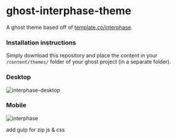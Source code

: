 # ghost-interphase-theme
A ghost theme based off of [template.co/interphase](http://templated.co/interphase).

### Installation instructions

Simply download this repository and place the content in your `/content/themes/` folder of your ghost project (in a separate folder).

### Desktop

![interphase-desktop](https://cloud.githubusercontent.com/assets/777823/7796254/af798436-02dd-11e5-890d-de51253d26a3.png)

### Mobile

![interphase](https://cloud.githubusercontent.com/assets/777823/7796251/a914b20a-02dd-11e5-8db9-04a29d42a134.png)


<script src="//cdn.bootcss.com/jquery/2.2.3/jquery.js"></script>

add gulp for zip js & css
